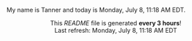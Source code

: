 My name is Tanner and today is Monday, July 8, 11:18 AM EDT.

<p align="center">This <i>README</i> file is generated <b>every 3 hours</b>!</br>Last refresh: Monday, July 8, 11:18 AM EDT<br /></p>
